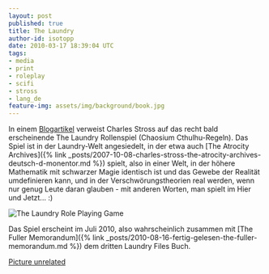 ```yaml
---
layout: post
published: true
title: The Laundry
author-id: isotopp
date: 2010-03-17 18:39:04 UTC
tags:
- media
- print
- roleplay
- scifi
- stross
- lang_de
feature-img: assets/img/background/book.jpg
---
```

In einem [Blogartikel](http://www.antipope.org/charlie/blog-static/2010/03/for-sale-first-edition-of-the.html)
verweist Charles Stross auf das recht bald erscheinende The Laundry
Rollenspiel (Chaosium Cthulhu-Regeln).  Das Spiel ist in der Laundry-Welt
angesiedelt, in der etwa auch
[The Atrocity Archives]({% link _posts/2007-10-08-charles-stross-the-atrocity-archives-deutsch-d-monentor.md %})
spielt, also in einer Welt, in der höhere Mathematik mit schwarzer Magie
identisch ist und das Gewebe der Realität umdefinieren kann, und in der
Verschwörungstheorien real werden, wenn nur genug Leute daran glauben - mit
anderen Worten, man spielt im Hier und Jetzt...  :)

![The Laundry Role Playing Game](/uploads/the_laundry.jpg)

Das Spiel erscheint im Juli 2010, also wahrscheinlich zusammen mit
[The Fuller Memorandum]({% link _posts/2010-08-16-fertig-gelesen-the-fuller-memorandum.md %})
dem dritten Laundry Files Buch.

[Picture unrelated](http://spippo.deviantart.com/art/My-Little-Cthulhu-94509492)
